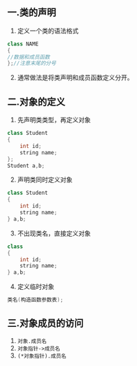 ## 一.类的声明

1. 定义一个类的语法格式
```c++
class NAME
{
//数据和成员函数
};//注意末尾的分号
```
2.	通常做法是将类声明和成员函数定义分开。
## 二.对象的定义

1. 先声明类类型，再定义对象
```c++
class Student
{
	int id;
	string name;
};
Student a,b;
```
2. 声明类同时定义对象
```c++
class Student
{
	int id;
	string name;
} a,b;
```
3. 不出现类名，直接定义对象
```c++
class 
{
	int id;
	string name;
} a,b;
```


4. 定义临时对象

```c++
类名(构造函数参数表);
```
## 三.对象成员的访问

1.	`对象.成员名`
2.	`对象指针->成员名`
3.	`(*对象指针).成员名`

